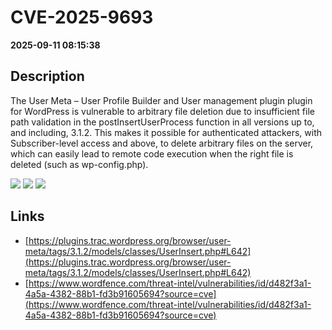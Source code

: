 # CVE-2025-9693

**2025-09-11 08:15:38**

## Description
The User Meta – User Profile Builder and User management plugin plugin for WordPress is vulnerable to arbitrary file deletion due to insufficient file path validation in the postInsertUserProcess function in all versions up to, and including, 3.1.2. This makes it possible for authenticated attackers, with Subscriber-level access and above, to delete arbitrary files on the server, which can easily lead to remote code execution when the right file is deleted (such as wp-config.php).

![](https://img.shields.io/static/v1?label=Score&message=8.0&color=red)
![](https://img.shields.io/static/v1?label=Severity&message=HIGH&color=red)
![](https://img.shields.io/static/v1?label=CWE&message=Traversal&color=green)

## Links
- [https://plugins.trac.wordpress.org/browser/user-meta/tags/3.1.2/models/classes/UserInsert.php#L642](https://plugins.trac.wordpress.org/browser/user-meta/tags/3.1.2/models/classes/UserInsert.php#L642)
- [https://www.wordfence.com/threat-intel/vulnerabilities/id/d482f3a1-4a5a-4382-88b1-fd3b91605694?source=cve](https://www.wordfence.com/threat-intel/vulnerabilities/id/d482f3a1-4a5a-4382-88b1-fd3b91605694?source=cve)
